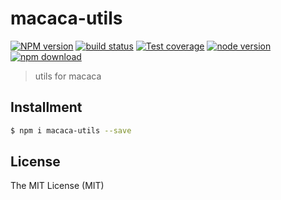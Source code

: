 # macaca-utils

[![NPM version][npm-image]][npm-url]
[![build status][travis-image]][travis-url]
[![Test coverage][coveralls-image]][coveralls-url]
[![node version][node-image]][node-url]
[![npm download][download-image]][download-url]

[npm-image]: https://img.shields.io/npm/v/macaca-utils.svg?style=flat-square
[npm-url]: https://npmjs.org/package/macaca-utils
[travis-image]: https://img.shields.io/travis/macacajs/macaca-utils.svg?style=flat-square
[travis-url]: https://travis-ci.org/macacajs/macaca-utils
[coveralls-image]: https://img.shields.io/coveralls/macacajs/macaca-utils.svg?style=flat-square
[coveralls-url]: https://coveralls.io/r/macacajs/macaca-utils?branch=master
[node-image]: https://img.shields.io/badge/node.js-%3E=_8-green.svg?style=flat-square
[node-url]: http://nodejs.org/download/
[download-image]: https://img.shields.io/npm/dm/macaca-utils.svg?style=flat-square
[download-url]: https://npmjs.org/package/macaca-utils

> utils for macaca

## Installment

```bash
$ npm i macaca-utils --save
```

## License

The MIT License (MIT)
